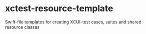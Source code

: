 # xctest-resource-template
Swift-file templates for creating XCUI-test cases, suites and shared resource classes
